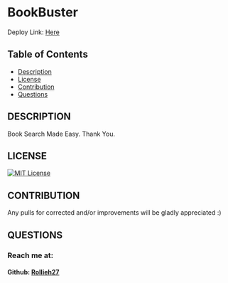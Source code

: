 # BookBuster
Deploy Link: [Here](https://bookbuster.herokuapp.com/)
  ## Table of Contents
  * [Description](#description)
  * [License](#license)
  * [Contribution](#contribution)
  * [Questions](#questions)
  ## DESCRIPTION 
  Book Search Made Easy. Thank You.
  ## LICENSE 
  [![MIT License](https://img.shields.io/badge/License-MIT-yellow.svg)](https://opensource.org/licenses/MIT)
  ## CONTRIBUTION 
  Any pulls for corrected and/or improvements will be gladly appreciated :)
  ## QUESTIONS 
  ### Reach me at:
  #### Github: [Rollieh27](github.com/Rollieh27)
